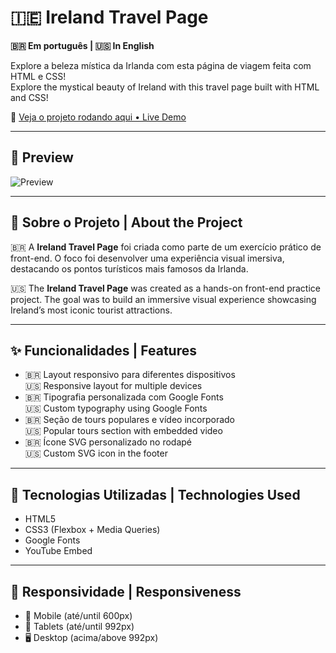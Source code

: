 # 🇮🇪 Ireland Travel Page

**🇧🇷 Em português | 🇺🇸 In English**

Explore a beleza mística da Irlanda com esta página de viagem feita com HTML e CSS!  
Explore the mystical beauty of Ireland with this travel page built with HTML and CSS!

🔗 [Veja o projeto rodando aqui • Live Demo](https://francinemette.github.io/travel-page/)  

---

## 📸 Preview

![Preview](assets/travel-page.jpg)

---

## 🧠 Sobre o Projeto | About the Project

🇧🇷 A **Ireland Travel Page** foi criada como parte de um exercício prático de front-end. O foco foi desenvolver uma experiência visual imersiva, destacando os pontos turísticos mais famosos da Irlanda.

🇺🇸 The **Ireland Travel Page** was created as a hands-on front-end practice project. The goal was to build an immersive visual experience showcasing Ireland’s most iconic tourist attractions.

---

## ✨ Funcionalidades | Features

- 🇧🇷 Layout responsivo para diferentes dispositivos  
  🇺🇸 Responsive layout for multiple devices  
- 🇧🇷 Tipografia personalizada com Google Fonts  
  🇺🇸 Custom typography using Google Fonts  
- 🇧🇷 Seção de tours populares e vídeo incorporado  
  🇺🇸 Popular tours section with embedded video  
- 🇧🇷 Ícone SVG personalizado no rodapé  
  🇺🇸 Custom SVG icon in the footer

---

## 🚀 Tecnologias Utilizadas | Technologies Used

- HTML5  
- CSS3 (Flexbox + Media Queries)  
- Google Fonts  
- YouTube Embed

---

## 📱 Responsividade | Responsiveness

- 📱 Mobile (até/until 600px)  
- 📱 Tablets (até/until 992px)  
- 🖥️ Desktop (acima/above 992px)

